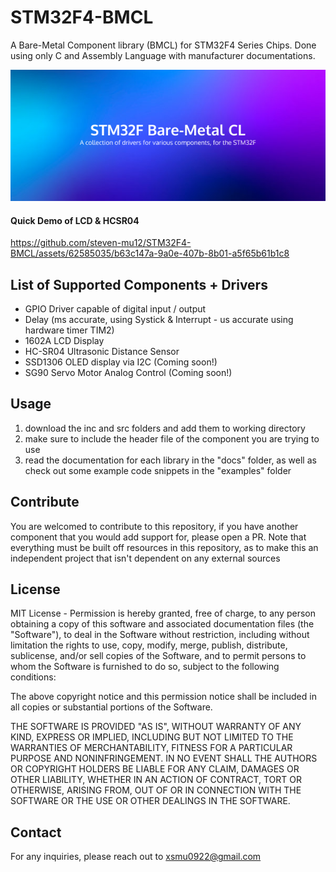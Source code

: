 # STM32F4-BMCL
A Bare-Metal Component library (BMCL) for STM32F4 Series Chips. Done using only C and Assembly Language with manufacturer documentations. 

<img src="./docs/resources/bmcl.png"></img>

#### Quick Demo of LCD & HCSR04

https://github.com/steven-mu12/STM32F4-BMCL/assets/62585035/b63c147a-9a0e-407b-8b01-a5f65b61b1c8



## List of Supported Components + Drivers
- GPIO Driver capable of digital input / output
- Delay (ms accurate, using Systick & Interrupt - us accurate using hardware timer TIM2)
- 1602A LCD Display
- HC-SR04 Ultrasonic Distance Sensor
- SSD1306 OLED display via I2C (Coming soon!)
- SG90 Servo Motor Analog Control (Coming soon!)


## Usage
1. download the inc and src folders and add them to working directory
2. make sure to include the header file of the component you are trying to use
3. read the documentation for each library in the "docs" folder, as well as check out some example code snippets in the "examples" folder


## Contribute
You are welcomed to contribute to this repository, if you have another component that you would add support for, please open a PR. Note that everything must be built off resources in this repository, as to make this an independent project that isn't dependent on any external sources


## License
MIT License - Permission is hereby granted, free of charge, to any person obtaining a copy of this software and associated documentation files (the "Software"), to deal in the Software without restriction, including without limitation the rights to use, copy, modify, merge, publish, distribute, sublicense, and/or sell copies of the Software, and to permit persons to whom the Software is furnished to do so, subject to the following conditions:

The above copyright notice and this permission notice shall be included in all copies or substantial portions of the Software.

THE SOFTWARE IS PROVIDED "AS IS", WITHOUT WARRANTY OF ANY KIND, EXPRESS OR IMPLIED, INCLUDING BUT NOT LIMITED TO THE WARRANTIES OF MERCHANTABILITY, FITNESS FOR A PARTICULAR PURPOSE AND NONINFRINGEMENT. IN NO EVENT SHALL THE AUTHORS OR COPYRIGHT HOLDERS BE LIABLE FOR ANY CLAIM, DAMAGES OR OTHER LIABILITY, WHETHER IN AN ACTION OF CONTRACT, TORT OR OTHERWISE, ARISING FROM, OUT OF OR IN CONNECTION WITH THE SOFTWARE OR THE USE OR OTHER DEALINGS IN THE SOFTWARE.


## Contact
For any inquiries, please reach out to xsmu0922@gmail.com





